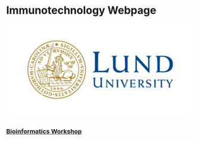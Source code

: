 # Immunotechnology Webpage

![logo](img/LU.png)

### [Bioinformatics Workshop][1]

[1]: https://immuntech.github.io/Bioinformatics_Workshop_ImmTech/
